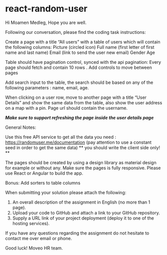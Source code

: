 # react-random-user

Hi Moamen Medleg,
Hope you are well.

Following our conversation, please find the coding task instructions:

Create a page with a title “All users” with a table of users which will contain the following columns:
Picture (circled icon)
Full name (first letter of first name and last name)
Email (link to send the user new email)
Gender
Age

Table should have pagination control, synced with the api pagination:
Every page should fetch and contain 10 rows .
Add controls to move between pages

Add search input to the table, the search should be based on any of the following parameters : name, email, age.

When clicking on a user row, move to another page with a title “User Details” and show the same data from the table, also show the user address on a map with a pin. Page url should contain the username.

***Make sure to support refreshing the page inside the user details page***


General Notes:

Use this free API service to get all the data you need : https://randomuser.me/documentation
(pay attention to use a constant seed in order to get the same data)
** you should write the client side only! **

The pages should be created by using a design library as material design for example or without any.
Make sure the pages is fully responsive.
Please use React or Angular to build the app.

Bonus:
Add sorters to table columns

When submitting your solution please attach the following:
1. An overall description of the assignment in English (no more than 1 page).
2. Upload your code to GitHub and attach a link to your GitHub repository.
3. Supply a URL link of your project deployment (deploy it to one of the hosting services).

If you have any questions regarding the assignment do not hesitate to contact me over email or phone.

Good luck!
Moveo HR team.
